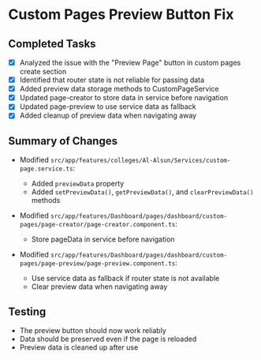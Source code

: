 # Custom Pages Preview Button Fix

## Completed Tasks
- [x] Analyzed the issue with the "Preview Page" button in custom pages create section
- [x] Identified that router state is not reliable for passing data
- [x] Added preview data storage methods to CustomPageService
- [x] Updated page-creator to store data in service before navigation
- [x] Updated page-preview to use service data as fallback
- [x] Added cleanup of preview data when navigating away

## Summary of Changes
- Modified `src/app/features/colleges/Al-Alsun/Services/custom-page.service.ts`:
  - Added `previewData` property
  - Added `setPreviewData()`, `getPreviewData()`, and `clearPreviewData()` methods

- Modified `src/app/features/Dashboard/pages/dashboard/custom-pages/page-creator/page-creator.component.ts`:
  - Store pageData in service before navigation

- Modified `src/app/features/Dashboard/pages/dashboard/custom-pages/page-preview/page-preview.component.ts`:
  - Use service data as fallback if router state is not available
  - Clear preview data when navigating away

## Testing
- The preview button should now work reliably
- Data should be preserved even if the page is reloaded
- Preview data is cleaned up after use
